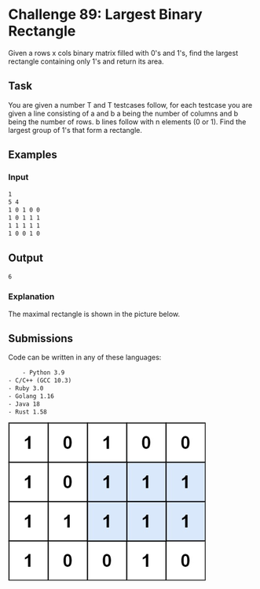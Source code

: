 # Challenge 89: Largest Binary Rectangle
Given a rows x cols binary matrix filled with 0's and 1's, find the largest rectangle containing only 1's and return its area.

## Task
You are given a number T and T testcases follow, for each testcase you are given a line consisting of a and b a being the number of columns and b being the number of rows. b lines follow with n elements (0 or 1). Find the largest group of 1's that form a rectangle.

## Examples
### Input
```
1
5 4
1 0 1 0 0
1 0 1 1 1
1 1 1 1 1
1 0 0 1 0
```
## Output
```
6
```

### Explanation
The maximal rectangle is shown in the picture below.

## Submissions
Code can be written in any of these languages:
```
    - Python 3.9
- C/C++ (GCC 10.3)
- Ruby 3.0
- Golang 1.16
- Java 18
- Rust 1.58
```

![Image](./img.png)
